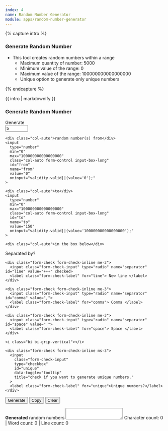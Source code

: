```yaml
---
index: 4
name: Random Number Generator
module: apps/random-number-generator
---
```


{% capture intro %}
### Generate Random Number
<!-- separator -->
- This tool creates random numbers within a range
  - Maximum quantity of number: 5000
  - Minimum value of the range: 0 
  - Maximum value of the range: 100000000000000000
  - Unique option to generate only unique numbers
<!-- separator -->
{% endcapture %}

<div class="tool-wrapper mb-4">
  {{ intro | markdownify }}
</div>

<div class="tool-wrapper">
  <h3>Generate Random Number</h3>
  <div class="row no-gutters align-items-center my-3">
    <div class="col-auto">Generate</div>
    <input
      type="number"
      min="1"
      max="5000"
      class="col-auto form-control input-box-short"
      id="num"
      name="num"
      value="5"
      oninput="validity.valid||(value='5000');"
    >

    <div class="col-auto">random number(s) from</div>
    <input
      type="number"
      min="0"
      max="100000000000000000"
      class="col-auto form-control input-box-long"
      id="from"
      name="from"
      value="0"
      oninput="validity.valid||(value='0');"
    >

    <div class="col-auto">to</div>
    <input
      type="number"
      min="0"
      max="100000000000000000"
      class="col-auto form-control input-box-long"
      id="to"
      name="to"
      value="150"
      oninput="validity.valid||(value='100000000000000000');"
    >

    <div class="col-auto">in the box below</div>
  </div>

  <div class="no-gutters mb-3">
    <span class="me-3">Separated by?</span>

    <div class="form-check form-check-inline me-3">
      <input class="form-check-input" type="radio" name="separator" id="line" value="+++" checked>
      <label class="form-check-label" for="line"> New line </label>
    </div>

    <div class="form-check form-check-inline me-3">
      <input class="form-check-input" type="radio" name="separator" id="comma" value=",">
      <label class="form-check-label" for="comma"> Comma </label>
    </div>

    <div class="form-check form-check-inline me-3">
      <input class="form-check-input" type="radio" name="separator" id="space" value=" ">
      <label class="form-check-label" for="space"> Space </label>
    </div>

    <i class="bi bi-grip-vertical"></i>

    <div class="form-check form-check-inline ms-3">
      <input
        class="form-check-input"
        type="checkbox"
        id="unique"
        data-toggle="tooltip"
        title="check if you want to generate unique numbers."
      >
      <label class="form-check-label" for="unique">Unique numbers?</label>
    </div>
  </div>

  <button id="generate" type="button" class="btn btn-outline-dark">Generate</button>
  <button id="copy" type="button" class="btn btn-outline-dark">Copy</button>
  <button id="clear" type="button" class="btn btn-outline-dark">Clear</button>
  <div id="alert" class="alert mt-2" role="alert" style="display: none"></div>

  <div class="no-gutters mt-3">
    <label class="form-label" for="result"><strong>Generated</strong> random numbers</label>
    <textarea type="text" id="result" name="result"></textarea>
    <label id="counter" class="form-label" for="result">Character count: 0 | Word count: 0 | Line count: 0</label>
  </div>
</div>
